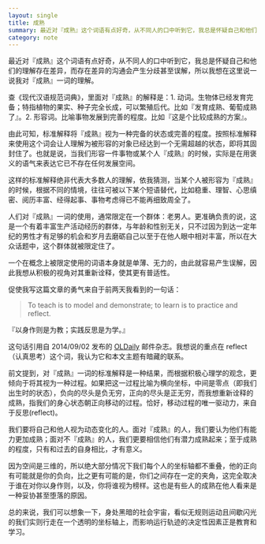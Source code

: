 ```yaml
---
layout: single
title: 成熟
summary: 最近对『成熟』这个词语有点好奇，从不同人的口中听到它，我总是怀疑自己和他们的理解存在差异，而存在差异的沟通会产生分歧甚至误解，所以我想在这里说一说我对『成熟』一词的理解。
category: note
---
```


最近对『成熟』这个词语有点好奇，从不同人的口中听到它，我总是怀疑自己和他们的理解存在差异，而存在差异的沟通会产生分歧甚至误解，所以我想在这里说一说我对『成熟』一词的理解。

查《现代汉语规范词典》，里面对『成熟』的解释是：1. 动词。生物体已经发育完备；特指植物的果实、种子完全长成，可以繁殖后代。比如『发育成熟、葡萄成熟了』。2. 形容词。比喻事物发展到完善的程度。比如『这是个比较成熟的方案』。

由此可知，标准解释将『成熟』视为一种完备的状态或完善的程度。按照标准解释来使用这个词会让人理解为被形容的对象已经达到一个无需超越的状态，即将其固封住了。也就是说，当我们形容一件事物或某个人『成熟』的时候，实际是在用褒义的语气来表达它已不存在任何发展空间。

这样的标准解释绝非代表大多数人的理解，依我猜测，当某个人被形容为『成熟』的时候，根据不同的情境，往往可被以下某个短语替代，比如稳重、理智、心思缜密、阅历丰富、经得起事、事物考虑得已不能再细致周全了。

人们对『成熟』一词的使用，通常限定在一个群体：老男人。更准确负责的说，这是一个有着丰富生产活动经历的群体，与年龄和性别无关，只不过因为到达一定年纪的男性才有足够的机会和岁月去磨砺自己以至于在他人眼中相对丰富，所以在大众话题中，这个群体就被限定住了。

一个在概念上被限定使用的词语本身就是单薄、无力的，由此就容易产生误解，因此我想从积极的视角对其重新诠释，使其更有普适性。

促使我写这篇文章的勇气来自于前两天我看到的一句话：

> To teach is to model and demonstrate; to learn is to practice and reflect.

『以身作则是为教；实践反思是为学。』

这句话引用自 2014/09/02 发布的 [OLDaily](http://www.downes.ca/news/OLDaily.htm) 邮件杂志。我想说的重点在 reflect（认真思考）这个词，我认为它和本文主题有暗藏的联系。

前文提到，对『成熟』一词的标准解释是一种结果，而根据积极心理学的观念，更倾向于将其视为一种过程。如果把这一过程比喻为横向坐标，中间是零点（即我们出生时的状态），负向的尽头是负无穷，正向的尽头是正无穷，而我想重新诠释的成熟，指我们的身心状态朝正向移动的过程。恰好，移动过程的唯一驱动力，来自于反思(reflect)。

我们要将自己和他人视为动态变化的人。面对『成熟』的人，我们要认为他们有能力更加成熟；面对不『成熟』的人，我们更要相信他们有潜力成熟起来；至于成熟的程度，只有和过去的自身相比，才有意义。

因为空间是三维的，所以绝大部分情况下我们每个人的坐标轴都不重叠，他的正向有可能就是你的负向，比之更有可能的是，你们之间存在一定的夹角，这完全取决于谁在对你以身作则，以及，你将谁视为榜样。这也是有些人的成熟在他人看来是一种妥协甚至堕落的原因。

总的来说，我们可以想象一下，身处黑暗的社会宇宙，看似无规则运动且间歇闪光的我们实则行走在一个透明的坐标轴上，而影响运行轨迹的决定性因素正是教育和学习。

